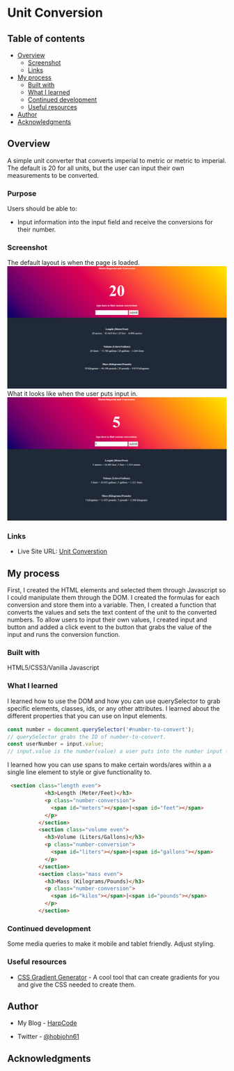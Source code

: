 # Unit Conversion

## Table of contents

- [Overview](#overview)
  - [Screenshot](#screenshot)
  - [Links](#links)
- [My process](#my-process)
  - [Built with](#built-with)
  - [What I learned](#what-i-learned)
  - [Continued development](#continued-development)
  - [Useful resources](#useful-resources)
- [Author](#author)
- [Acknowledgments](#acknowledgments)

## Overview
A simple unit converter that converts imperial to metric or metric to imperial. The default is 20 for all units, but the user can input their own measurements to be converted.
### Purpose

Users should be able to:

- Input information into the input field and receive the conversions for their number.

### Screenshot
The default layout is when the page is loaded.
![](./screenshots/deafultApp.PNG)
What it looks like when the user puts input in.
![](./screenshots/userInput.PNG)

### Links

- Live Site URL: [Unit Converstion](https://grassfinn.github.io/Unit-Conversion/)

## My process
First, I created the HTML elements and selected them through Javascript so I could manipulate them through the DOM.
I created the formulas for each conversion and store them into a variable.
Then, I created a function that converts the values and sets the text content of the unit to the converted numbers.
To allow users to input their own values, I created input and button and added a click event to the button that grabs the value of the input and runs the conversion function.


### Built with

HTML5/CSS3/Vanilla Javascript

### What I learned

I learned how to use the DOM and how you can use querySelector to grab specific elements, classes, ids, or any other attributes.
I learned about the different properties that you can use on Input elements.
```js
const number = document.querySelector('#number-to-convert');
// querySelector grabs the ID of number-to-convert. 
const userNumber = input.value;
// input.value is the number(value) a user puts into the number input field.
```
I learned how you can use spans to make certain words/ares within a a single line element to style or give functionality to.
```html
 <section class="length even">
            <h3>Length (Meter/Feet)</h3>
            <p class="number-conversion">
              <span id="meters"></span>|<span id="feet"></span>
            </p>
          </section>
          <section class="volume even">
            <h3>Volume (Liters/Gallons)</h3>
            <p class="number-conversion">
              <span id="liters"></span>|<span id="gallons"></span>
            </p>
          </section>
          <section class="mass even">
            <h3>Mass (Kilograms/Pounds)</h3>
            <p class="number-conversion">
              <span id="kilos"></span>|<span id="pounds"></span>
            </p>
          </section>
```

### Continued development
Some media queries to make it mobile and tablet friendly.
Adjust styling.
### Useful resources

- [CSS Gradient Generator](https://www.joshwcomeau.com/gradient-generator/) - A cool tool that can create gradients for you and give the CSS needed to create them.

## Author

- My Blog - [HarpCode](https://harpcode.tech/)

- Twitter - [@hobjohn61](https://twitter.com/hobojohn61)


## Acknowledgments
